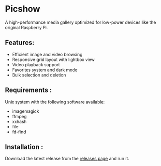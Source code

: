 # Picshow

A high-performance media gallery optimized for low-power devices like the original Raspberry Pi.

## Features:

- Efficient image and video browsing
- Responsive grid layout with lightbox view
- Video playback support
- Favorites system and dark mode
- Bulk selection and deletion

## Requirements :

Unix system with the following software available:

- imagemagick
- ffmpeg
- xxhash
- file
- fd-find

## Installation :

Download the latest release from the [releases page](https://github.com/midoBB/picshow/releases) and run it.
